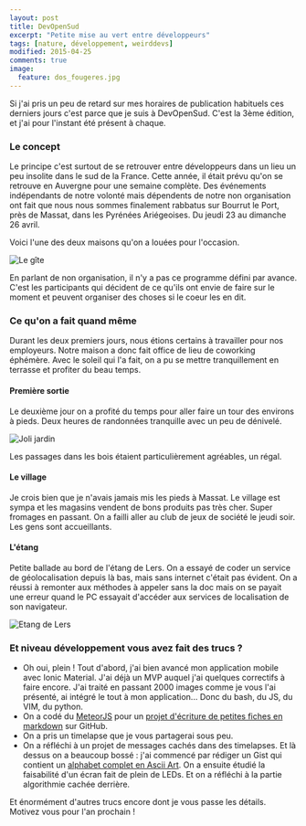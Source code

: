 ```yaml
---
layout: post
title: DevOpenSud
excerpt: "Petite mise au vert entre développeurs"
tags: [nature, développement, weirddevs]
modified: 2015-04-25
comments: true
image:
  feature: dos_fougeres.jpg
---
```


Si j'ai pris un peu de retard sur mes horaires de publication habituels ces derniers jours c'est parce que je suis à DevOpenSud. C'est la 3ème édition, et j'ai pour l'instant été présent à chaque.

### Le concept

Le principe c'est surtout de se retrouver entre développeurs dans un lieu un peu insolite dans le sud de la France. Cette année, il était prévu qu'on se retrouve en Auvergne pour une semaine complète. Des événements indépendants de notre volonté mais dépendents de notre non organisation ont fait que nous nous sommes finalement rabbatus sur Bourrut le Port, près de Massat, dans les Pyrénées Ariégeoises. Du jeudi 23 au dimanche 26 avril.

Voici l'une des deux maisons qu'on a louées pour l'occasion.

![Le gîte]({{site.url}}/images/dos_maison.jpg) 

En parlant de non organisation, il n'y a pas ce programme défini par avance. C'est les participants qui décident de ce qu'ils ont envie de faire sur le moment et peuvent organiser des choses si le coeur les en dit.

### Ce qu'on a fait quand même

Durant les deux premiers jours, nous étions certains à travailler pour nos employeurs. Notre maison a donc fait office de lieu de coworking éphémère. Avec le soleil qui l'a fait, on a pu se mettre tranquillement en terrasse et profiter du beau temps.

#### Première sortie

Le deuxième jour on a profité du temps pour aller faire un tour des environs à pieds. Deux heures de randonnées tranquille avec un peu de dénivelé.

![Joli jardin]({{site.url}}/images/dos_mignon.jpg)

Les passages dans les bois étaient particulièrement agréables, un régal.

#### Le village

Je crois bien que je n'avais jamais mis les pieds à Massat. Le village est sympa et les magasins vendent de bons produits pas très cher. Super fromages en passant. On a failli aller au club de jeux de société le jeudi soir. Les gens sont accueillants.

#### L'étang

Petite ballade au bord de l'étang de Lers. On a essayé de coder un service de géolocalisation depuis là bas, mais sans internet c'était pas évident. On a réussi à remonter aux méthodes à appeler sans la doc mais on se payait une erreur quand le PC essayait d'accéder aux services de localisation de son navigateur.

![Etang de Lers]({{site.url}}/images/dos_lers.jpg)

### Et niveau développement vous avez fait des trucs ?

* Oh oui, plein ! Tout d'abord, j'ai bien avancé mon application mobile avec Ionic Material. J'ai déjà un MVP auquel j'ai quelques correctifs à faire encore. J'ai traité en passant 2000 images comme je vous l'ai présenté, ai intégré le tout à mon application... Donc du bash, du JS, du VIM, du python.
* On a codé du [MeteorJS](https://www.meteor.com/) pour un [projet d'écriture de petites fiches en markdown](http://daktary.meteor.com/) sur GitHub.
* On a pris un timelapse que je vous partagerai sous peu.
* On a réfléchi à un projet de messages cachés dans des timelapses. Et là dessus on a beaucoup bossé : j'ai commencé par rédiger un Gist qui contient un [alphabet complet en Ascii Art](https://gist.github.com/vferries/6cdb7d8154e3fc7b58cb). On a ensuite étudié la faisabilité d'un écran fait de plein de LEDs. Et on a réfléchi à la partie algorithmie cachée derrière.

Et énormément d'autres trucs encore dont je vous passe les détails.
Motivez vous pour l'an prochain !